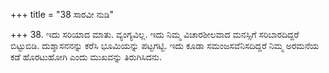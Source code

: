 +++
title = "38 ಸಾರವೀ ನುಡಿ"

+++
38. ಇದು ಸರಿಯಾದ ಮಾತು. ವ್ಯಂಗ್ಯವಿಲ್ಲ. ಇದು ನಿಮ್ಮ ವಿಚಾರಶೀಲವಾದ ಮನಸ್ಸಿಗೆ ಸರಿಬಾರದಿದ್ದರೆ ಬಿಟ್ಟುಬಿಡಿ. ದುಶ್ಶಾಸನನನ್ನು ಕರೆಸಿ ಭೂಮಿಯನ್ನು ಪಟ್ಟಗಟ್ಟಿ. ಇದು ಕೂಡಾ ಸಮಂಜಸವೆನಿಸದಿದ್ದರೆ ನಿಮ್ಮ ಅರಮನೆಯ  ಕಡೆ ಹೊರಟುಹೋಗಿ ಎಂದು ಮುಖವನ್ನು ತಿರುಗಿಸಿದನು.